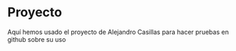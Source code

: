 # Proyecto

Aquí hemos usado el proyecto de Alejandro Casillas para hacer pruebas en github sobre su uso 
